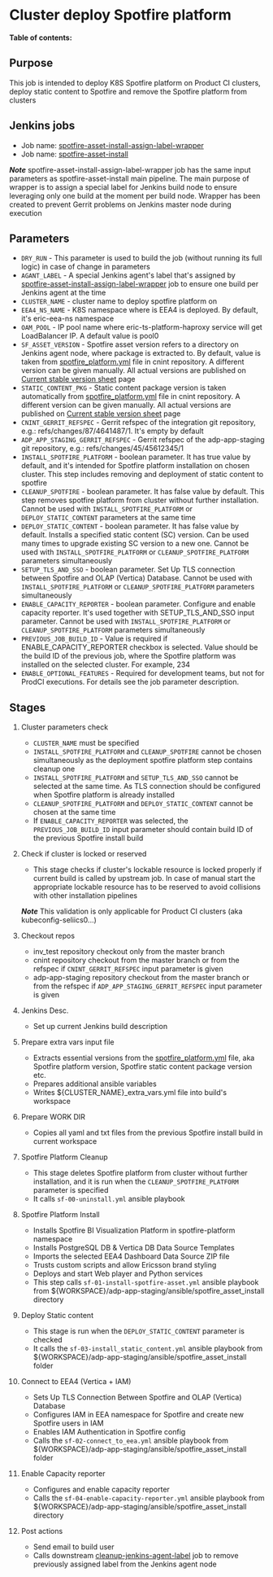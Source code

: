 # Cluster deploy Spotfire platform

**Table of contents:**
<!-- START doctoc
...
END doctoc -->

## Purpose

This job is intended to deploy K8S Spotfire platform on Product CI clusters, deploy static content to Spotfire and remove the Spotfire platform from clusters

## Jenkins jobs

+ Job name: [spotfire-asset-install-assign-label-wrapper](https://seliius27190.seli.gic.ericsson.se:8443/job/spotfire-asset-install-assign-label-wrapper/)
+ Job name: [spotfire-asset-install](https://seliius27190.seli.gic.ericsson.se:8443/job/spotfire-asset-install)

***Note*** spotfire-asset-install-assign-label-wrapper job has the same input parameters as spotfire-asset-install main pipeline. The main purpose of wrapper is to assign a special label for Jenkins build node to ensure leveraging only one build at the moment per build node. Wrapper has been created to prevent Gerrit problems on Jenkins master node during execution

## Parameters

+ `DRY_RUN` - This parameter is used to build the job (without running its full logic) in case of change in parameters
+ `AGANT_LABEL` - A special Jenkins agent's label that's assigned by [spotfire-asset-install-assign-label-wrapper](https://seliius27190.seli.gic.ericsson.se:8443/job/spotfire-asset-install-assign-label-wrapper/) job to ensure one build per Jenkins agent at the time
+ `CLUSTER_NAME` - cluster name to deploy spotfire platform on
+ `EEA4_NS_NAME` - K8S namespace where is EEA4 is deployed. By default, it's eric-eea-ns namespace
+ `OAM_POOL` - IP pool name where eric-ts-platform-haproxy service will get LoadBalancer IP. A default value is pool0
+ `SF_ASSET_VERSION` - Spotfire asset version refers to a directory on Jenkins agent node, where package is extracted to. By default, value is taken from [spotfire_platform.yml](https://gerrit.ericsson.se/plugins/gitiles/EEA/cnint/+/master/spotfire_platform.yml) file in cnint repository. A different version can be given manually. All actual versions are published on [Current stable version sheet](https://eteamspace.internal.ericsson.com/pages/viewpage.action?spaceKey=ECISE&title=Current+stable+version+sheet) page
+ `STATIC_CONTENT_PKG` - Static content package version is taken automatically from [spotfire_platform.yml](https://gerrit.ericsson.se/plugins/gitiles/EEA/cnint/+/master/spotfire_platform.yml) file in cnint repository. A different version can be given manually. All actual versions are published on [Current stable version sheet](https://eteamspace.internal.ericsson.com/pages/viewpage.action?spaceKey=ECISE&title=Current+stable+version+sheet) page
+ `CNINT_GERRIT_REFSPEC` - Gerrit refspec of the integration git repository, e.g.: refs/changes/87/4641487/1. It's empty by default
+ `ADP_APP_STAGING_GERRIT_REFSPEC` - Gerrit refspec of the adp-app-staging git repository, e.g.: refs/changes/45/45612345/1
+ `INSTALL_SPOTFIRE_PLATFORM` - boolean parameter. It has true value by default, and it's intended for Spotfire platform installation on chosen cluster. This step includes removing and deployment of static content to spotfire
+ `CLEANUP_SPOTFIRE` - boolean parameter. It has false value by default. This step removes spotfire platform from cluster without further installation. Cannot be used with `INSTALL_SPOTFIRE_PLATFORM` or `DEPLOY_STATIC_CONTENT` parameters at the same time
+ `DEPLOY_STATIC_CONTENT` - boolean parameter. It has false value by default. Installs a specified static content (SC) version. Can be used many times to upgrade existing SC version to a new one. Cannot be used with `INSTALL_SPOTFIRE_PLATFORM` or `CLEANUP_SPOTFIRE_PLATFORM` parameters simultaneously
+ `SETUP_TLS_AND_SSO` - boolean parameter. Set Up TLS connection between Spotfire and OLAP (Vertica) Database. Cannot be used with `INSTALL_SPOTFIRE_PLATFORM` or `CLEANUP_SPOTFIRE_PLATFORM` parameters simultaneously
+ `ENABLE_CAPACITY_REPORTER` - boolean parameter. Configure and enable capacity reporter. It's used together with SETUP_TLS_AND_SSO input parameter. Cannot be used with `INSTALL_SPOTFIRE_PLATFORM` or `CLEANUP_SPOTFIRE_PLATFORM` parameters simultaneously
+ `PREVIOUS_JOB_BUILD_ID` - Value is required if ENABLE_CAPACITY_REPORTER checkbox is selected. Value should be the build ID of the previous job, where the Spotfire platform was installed on the selected cluster. For example, 234
+ `ENABLE_OPTIONAL_FEATURES` - Required for development teams, but not for ProdCI executions. For details see the job parameter description.

## Stages

1. Cluster parameters check

   + `CLUSTER_NAME` must be specified
   + `INSTALL_SPOTFIRE_PLATFORM` and `CLEANUP_SPOTFIRE` cannot be chosen simultaneously as the deployment spotfire platform step contains cleanup one
   + `INSTALL_SPOTFIRE_PLATFORM` and `SETUP_TLS_AND_SSO` cannot be selected at the same time. As TLS connection should be configured when Spotfire platform is already installed
   + `CLEANUP_SPOTFIRE_PLATFORM` and `DEPLOY_STATIC_CONTENT` cannot be chosen at the same time
   + If `ENABLE_CAPACITY_REPORTER` was selected, the `PREVIOUS_JOB_BUILD_ID` input parameter should contain build ID of the previous Spotfire install build

2. Check if cluster is locked or reserved

   + This stage checks if cluster's lockable resource is locked properly if current build is called by upstream job. In case of manual start the appropriate lockable resource has to be reserved to avoid collisions with other installation pipelines

   ***Note*** This validation is only applicable for Product CI clusters (aka kubeconfig-seliics0...)

3. Checkout repos

   + inv_test repository checkout only from the master branch
   + cnint repository checkout from the master branch or from the refspec if `CNINT_GERRIT_REFSPEC` input parameter is given
   + adp-app-staging repository checkout from the master branch or from the refspec if `ADP_APP_STAGING_GERRIT_REFSPEC` input parameter is given

4. Jenkins Desc.

   + Set up current Jenkins build description

5. Prepare extra vars input file

   + Extracts essential versions from the [spotfire_platform.yml](https://gerrit.ericsson.se/plugins/gitiles/EEA/cnint/+/master/spotfire_platform.yml) file, aka Spotfire platform version, Spotfire static content package version etc.
   + Prepares additional ansible variables
   + Writes ${CLUSTER_NAME}_extra_vars.yml file into build's workspace

6. Prepare WORK DIR

   + Copies all yaml and txt files from the previous Spotfire install build in current workspace

7. Spotfire Platform Cleanup

   + This stage deletes Spotfire platform from cluster without further installation, and it is run when the `CLEANUP_SPOTFIRE_PLATFORM` parameter is specified
   + It calls `sf-00-uninstall.yml` ansible playbook

8. Spotfire Platform Install

   + Installs Spotfire BI Visualization Platform in spotfire-platform namespace
   + Installs PostgreSQL DB & Vertica DB Data Source Templates
   + Imports the selected EEA4 Dashboard Data Source ZIP file
   + Trusts custom scripts and allow Ericsson brand styling
   + Deploys and start Web player and Python services
   + This step calls `sf-01-install-spotfire-asset.yml` ansible playbook from ${WORKSPACE}/adp-app-staging/ansible/spotfire_asset_install directory

9. Deploy Static content

   + This stage is run when the `DEPLOY_STATIC_CONTENT` parameter is checked
   + It calls the `sf-03-install_static_content.yml` ansible playbook from ${WORKSPACE}/adp-app-staging/ansible/spotfire_asset_install folder

10. Connect to EEA4 (Vertica + IAM)

    + Sets Up TLS Connection Between Spotfire and OLAP (Vertica) Database
    + Configures IAM in EEA namespace for Spotfire and create new Spotfire users in IAM
    + Enables IAM Authentication in Spotfire config
    + Calls the `sf-02-connect_to_eea.yml` ansible playbook from ${WORKSPACE}/adp-app-staging/ansible/spotfire_asset_install folder

11. Enable Capacity reporter

    + Configures and enable capacity reporter
    + Calls the `sf-04-enable-capacity-reporter.yml` ansible playbook from ${WORKSPACE}/adp-app-staging/ansible/spotfire_asset_install directory

12. Post actions

    + Send email to build user
    + Calls downstream [cleanup-jenkins-agent-label](https://seliius27190.seli.gic.ericsson.se:8443/job/cleanup-jenkins-agent-label/) job to remove previously assigned label from the Jenkins agent node

